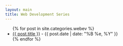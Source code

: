 ```yaml
---
layout: main
title: Web Development Series
---
```

<ul>
{% for post in site.categories.webev %}
<li>
<a href='{{ post.url }}'>{{ post.title }}</a> - {{ post.date | date: "%B %e, %Y" }}
</li>
{% endfor %}
<ul>
